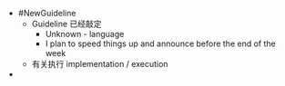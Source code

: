 - #NewGuideline
	- Guideline 已经敲定
		- Unknown - language
		- I plan to speed things up and announce before the end of the week
	- 有关执行 implementation / execution
-